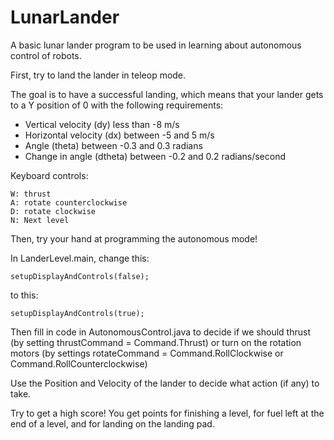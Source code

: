 # LunarLander
A basic lunar lander program to be used in learning about autonomous control of robots.

First, try to land the lander in teleop mode. 

The goal is to have a successful landing, which means that your lander gets to a Y position of 0
with the following requirements:

- Vertical velocity (dy) less than -8 m/s
- Horizontal velocity (dx) between -5 and 5 m/s
- Angle (theta) between -0.3 and 0.3 radians
- Change in angle (dtheta) between -0.2 and 0.2 radians/second

Keyboard controls:

	W: thrust
	A: rotate counterclockwise
	D: rotate clockwise
	N: Next level

Then, try your hand at programming the autonomous mode!

In LanderLevel.main, change this:

	setupDisplayAndControls(false);

to this:
	
	setupDisplayAndControls(true);
	

Then fill in code in AutonomousControl.java to decide if we should thrust (by setting thrustCommand = Command.Thrust) or
turn on the rotation motors (by settings rotateCommand = Command.RollClockwise 
or Command.RollCounterclockwise)

Use the Position and Velocity of the lander to decide what action (if any) to take.

Try to get a high score! You get points for finishing a level, for fuel left at the
end of a level, and for landing on the landing pad.